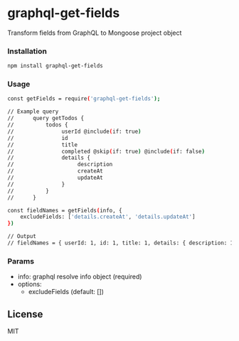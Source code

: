 # graphql-get-fields

Transform fields from GraphQL to Mongoose project object

### Installation

```sh
npm install graphql-get-fields
```

### Usage

```sh
const getFields = require('graphql-get-fields');

// Example query
//      query getTodos {
//          todos {
//               userId @include(if: true)
//               id
//               title
//               completed @skip(if: true) @include(if: false)
//               details {
//                    description
//                    createAt
//                    updateAt
//               }
//          }
//      }

const fieldNames = getFields(info, {
    excludeFields: ['details.createAt', 'details.updateAt']
})

// Output
// fieldNames = { userId: 1, id: 1, title: 1, details: { description: 1 } }
```

### Params

- info: graphql resolve info object (required)
- options:
  - excludeFields (default: [])

## License

MIT
